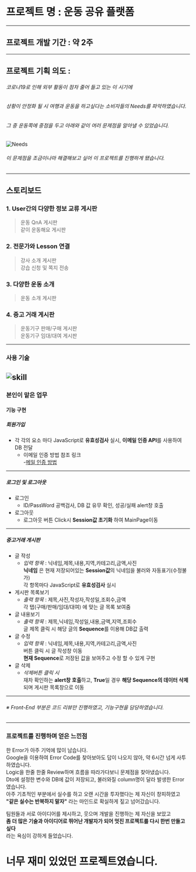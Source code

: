 # 프로젝트 명 : 운동 공유 플랫폼
---------------------------------------
## 프로젝트 개발 기간 : 약 2주
---------------------------------------
## 프로젝트 기획 의도 :

###### 코로나19로 인해 외부 활동이 점차 줄어 들고 있는 이 시기에   
###### 상황이 안정화 될 시 여행과 운동을 하고싶다는 소비자들의 Needs를 파악하였습니다.
###### 그 중 운동쪽에 중점을 두고 아래와 같이 여러 문제점을 알아낼 수 있었습니다.

![Needs](https://user-images.githubusercontent.com/58018170/127149280-3208f383-3030-4c5b-a829-a84894cfb85d.png)


###### 이 문제점을 조금이나마 해결해보고 싶어 이 프로젝트를 진행하게 됐습니다.

------------------------------------------
## 스토리보드

### 1. User간의 다양한 정보 교류 게시판
> 운동 QnA 게시판<br>
> 같이 운동해요 게시판
### 2. 전문가와 Lesson 연결
> 강사 소개 게시판<br>
> 강습 신청 및 쪽지 전송
### 3. 다양한 운동 소개
> 운동 소개 게시판<br>
### 4. 중고 거래 게시판
> 운동기구 판매/구매 게시판<br>
> 운동기구 임대/대여 게시판

------------------------------------------
### 사용 기술
![skill](https://user-images.githubusercontent.com/58018170/127865174-52de3f12-e58e-477d-bf30-8c09bd30f55e.png)
------------------------------------------
### 본인이 맡은 업무

#### 기능 구현
##### 회원가입
  * 각 각의 요소 마다 JavaScript로 **유효성검사** 실시, **이메일 인증 API**를 사용하여 DB 전달
    + 이메일 인증 방법 참조 링크   
    -[메일 인증 방법](https://moonong.tistory.com/45)
    
- - - 
##### 로그인 및 로그아웃
  - 로그인
    + ID/PassWord 공백검사, DB 값 유무 확인, 성공/실패 alert창 호출
  - 로그아웃
    + 로그아웃 버튼 Click시 **Session값 초기화** 하여 MainPage이동
- - -
##### 중고거래 게시판
  - 글 작성
    + *입력 항목* : 닉네임,제목,내용,지역,카테고리,금액,사진   
  **닉네임** 은 현재 저장되어있는 **Session값**의 닉네임을 불러와 자동표기(수정불가)   
     각 항목마다 JavaScript로 **유효성검사** 실시    
  - 게시판 목록보기
    + *출력 항목* : 제목,사진,작성자,작성일,조회수,금액   
    각 탭(구매/판매/임대/대여) 에 맞는 글 목록 보여줌   
  - 글 내용보기
    + *출력 항목* : 제목,닉네임,작성일,내용,금액,지역,조회수   
    글 제목 클릭 시 해당 글의 **Sequence**를 이용해 DB값 출력
  - 글 수정
    + *입력 항목* : 닉네임,제목,내용,지역,카테고리,금액,사진   
    버튼 클릭 시 글 작성창 이동   
    **현재 Sequence**로 저장된 값을 보여주고 수정 할 수 있게 구현
  - 글 삭제
    + *삭제버튼 클릭 시*   
재차 확인하는 **alert창 호출**하고, **True**일 경우 **해당 Sequence의 데이터 삭제**되며 게시판 목록창으로 이동
- - -
###### ※ Front-End 부분은 코드 리뷰만 진행하였고, 기능구현을 담당하였습니다.
- - - 

### 프로젝트를 진행하며 얻은 느낀점 

한 Error가 아주 기억에 많이 남습니다.   
Google을 이용하여 Error Code를 찾아보아도 답이 나오지 않아, 약 6시간 넘게 사투하였습니다.   
Logic을 한줄 한줄 Review하며 흐름을 따라가다보니 문제점을 찾아냈습니다.   
Dto에 설정한 변수와 DB에 값이 저장되고, 불러와질 column명이 달라 발생한 Error 였습니다.   
아주 기초적인 부분에서 실수를 하고 오랜 시간을 투자했다는 제 자신이 창피하였고   
**"같은 실수는 반복하지 말자"** 라는 마인드로 확실하게 짚고 넘어갔습니다.    
   
   
팀원들과 서로 아이디어를 제시하고, 웃으며 개발을 진행하는 제 자신을 보았고    
**좀 더 많은 기술과 아이디어로 뛰어난 개발자가 되어 멋진 프로젝트를 다시 한번 만들고 싶다**   
라는 욕심이 강하게 들었습니다.   

# 너무 재미 있었던 프로젝트였습니다.
